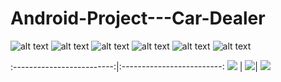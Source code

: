 # Android-Project---Car-Dealer
![alt text](https://github.com/ihababdelkareem/Android-Project---Car-Dealer/blob/master/pics/1.png)
![alt text](https://github.com/ihababdelkareem/Android-Project---Car-Dealer/blob/master/pics/2.png)
![alt text](https://github.com/ihababdelkareem/Android-Project---Car-Dealer/blob/master/pics/3.png)
![alt text](https://github.com/ihababdelkareem/Android-Project---Car-Dealer/blob/master/pics/4.png)
![alt text](https://github.com/ihababdelkareem/Android-Project---Car-Dealer/blob/master/pics/5.png)
![alt text]()

:-------------------------:|:-------------------------:
![](https://github.com/ihababdelkareem/Android-Project---Car-Dealer/blob/master/pics/8.png)  |  ![](https://github.com/ihababdelkareem/Android-Project---Car-Dealer/blob/master/pics/7.png)|  ![](https://github.com/ihababdelkareem/Android-Project---Car-Dealer/blob/master/pics/6.png)
